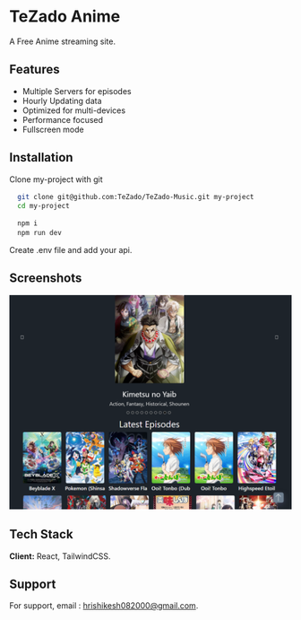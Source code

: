 
# TeZado Anime

A Free Anime streaming site. 





## Features

- Multiple Servers for episodes
- Hourly Updating data
- Optimized for multi-devices
- Performance focused
- Fullscreen mode



## Installation

Clone my-project with git

```bash
  git clone git@github.com:TeZado/TeZado-Music.git my-project
  cd my-project
```
```bash
  npm i 
  npm run dev
```

Create .env file and add your api. 
## Screenshots

![App Screenshot](https://github.com/TeZado/TeZado-Anime/blob/master/public/Screenshot%202024-06-15%20142422.png)


## Tech Stack

**Client:** React, TailwindCSS.



## Support

For support, email : hrishikesh082000@gmail.com.

